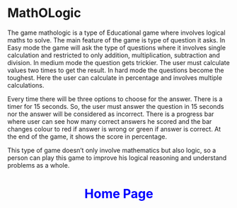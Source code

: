# MathOLogic

The game mathologic is a type of Educational game where involves logical maths to solve. The main feature of the game is type of question it asks. In Easy mode the game will ask the type of questions where it involves single calculation and restricted to only addition, multiplication, subtraction and division. In medium mode the question gets trickier. The user must calculate values two times to get the result. In hard mode the questions become the toughest. Here the user can calculate in percentage and involves multiple calculations.   

Every time there will be three options to choose for the answer. There is a timer for 15 seconds. So, the user must answer the question in 15 seconds nor the answer will be considered as incorrect. There is a progress bar where user can see how many correct answers he scored and the bar changes colour to red if answer is wrong or green if answer is correct. At the end of the game, it shows the score in percentage.

This type of game doesn’t only involve mathematics but also logic, so a person can play this game to improve his logical reasoning and understand problems as a whole. 

<h1 style="color:blue;text-align:center;"> Home Page </h1>
